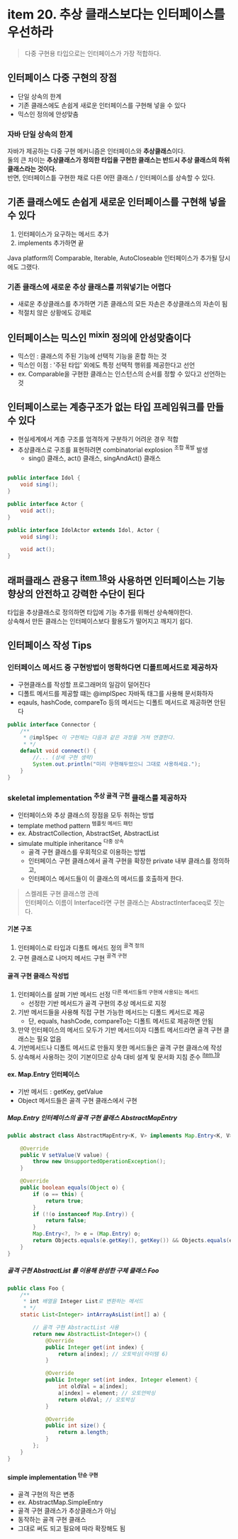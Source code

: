 # item 20. 추상 클래스보다는 인터페이스를 우선하라

> 다중 구현용 타입으로는 인터페이스가 가장 적합하다.

## 인터페이스 다중 구현의 장점

- 단일 상속의 한계
- 기존 클래스에도 손쉽게 새로운 인터페이스를 구현해 넣을 수 있다
- 믹스인 정의에 안성맞춤

### 자바 단일 상속의 한계

자바가 제공하는 다중 구현 메커니즘은 인터페이스와 **추상클래스**이다.  
둘의 큰 차이는 **추상클래스가 정의한 타입을 구현한 클래스는 반드시 추상 클래스의 하위클래스라는 것이다.**   
반면, 인터페이스틑 구현한 채로 다른 어떤 클래스 / 인터페이스를 상속할 수 있다.

## 기존 클래스에도 손쉽게 새로운 인터페이스를 구현해 넣을 수 있다

1. 인터페이스가 요구하는 메서드 추가
2. implements 추가하면 끝

Java platform의 Comparable, Iterable, AutoCloseable 인터페이스가 추가될 당시에도 그랬다.

### 기존 클래스에 새로운 추상 클래스를 끼워넣기는 어렵다

- 새로운 추상클래스를 추가하면 기존 클래스의 모든 자손은 추상클래스의 자손이 됨
- 적절치 않은 상황에도 강제로

## 인터페이스는 믹스인 <sup>mixin</sup> 정의에 안성맞춤이다

- 믹스인 : 클래스의 주된 기능에 선택적 기능을 혼합 하는 것
- 믹스인 이점 : '주된 타입' 외에도 특정 선택적 행위를 제공한다고 선언
- ex. Comparable을 구현한 클래스는 인스턴스의 순서를 정할 수 있다고 선언하는 것

## 인터페이스로는 계층구조가 없는 타입 프레임워크를 만들 수 있다

- 현실세계에서 계층 구조를 엄격하게 구분하기 어려운 경우 적합
- 추상클래스로 구조를 표현하려면 combinatorial explosion <sup>조합 폭발</sup> 발생
    - sing() 클래스, act() 클래스, singAndAct() 클래스

```java

public interface Idol {
    void sing();
}

public interface Actor {
    void act();
}

public interface IdolActor extends Idol, Actor {
    void sing();

    void act();
}
```

## 래퍼클래스 관용구 <sup>[item 18](../item18/README.md)</sup>와 사용하면 인터페이스는 기능 향상의 안전하고 강력한 수단이 된다

타입을 추상클래스로 정의하면 타입에 기능 추가를 위해선 상속해야한다.  
상속해서 만든 클래스는 인터페이스보다 활용도가 떨어지고 깨지기 쉽다.

## 인터페이스 작성 Tips

### 인터페이스 메서드 중 구현방법이 명확하다면 디폴트메서드로 제공하자

- 구현클래스를 작성할 프로그래머의 일감이 덜어진다
- 디폴트 메서드를 제공할 떄는 @implSpec 자바독 태그를 사용해 문서화하자
- eqauls, hashCode, compareTo 등의 메서드는 디폴트 메서드로 제공하면 안된다

```java
public interface Connector {
    /**
     * @implSpec 이 구현체는 다음과 같은 과정을 거쳐 연결한다.
     * */
    default void connect() {
        //... (상세 구현 생략)
        System.out.println("미리 구현해두었으니 그대로 사용하세요.");
    }
}
```

### skeletal implementation <sup>추상 골격 구현</sup> 클래스를 제공하자

- 인터페이스와 추상 클래스의 장점을 모두 취하는 방법
- template method pattern <sup>템플릿 메서드 패턴</sup>
- ex. AbstractCollection, AbstractSet, AbstractList
- simulate multiple inheritance <sup>다중 상속</sup>
    - 골격 구현 클래스를 우회적으로 이용하는 방법
    - 인터페이스 구현 클래스에서 골격 구현을 확장한 private 내부 클래스를 정의하고,
    - 인터페이스 메서드들이 이 클래스의 메서드를 호출하게 한다.

> 스켈레톤 구현 클래스명 관례  
> 인터페이스 이름이 Interface라면 구현 클래스는 AbstractInterfaceq로 짓는다.

#### 기본 구조

1. 인터페이스로 타입과 디폴트 메서드 정의 <sup>골격 정의</sup>
2. 구현 클래스로 나머지 메서드 구현 <sup>골격 구현</sup>

#### 골격 구현 클래스 작성법

1. 인터페이스를 살펴 기반 메서드 선정 <sup>다른 메서드들의 구현에 사용되는 메서드</sup>
    - 선정한 기반 메서드가 골격 구현의 추상 메서드로 지정
2. 기반 메서드들을 사용해 직접 구현 가능한 메서드는 디폴드 케서드로 제공
    - 단, equals, hashCode, compareTo는 디폴트 메서드로 제공하면 안됨
3. 만약 인터페이스의 메서드 모두가 기반 메서드이자 디폴트 메서드라면 골격 구현 클래스는 필요 없음
4. 기반메서드나 디폴트 메서드로 만들지 못한 메서드들은 골격 구현 클래스에 작성
5. 상속해서 사용하는 것이 기본이므로 상속 대비 설계 및 문서화 지침 준수 <sup>[item 19](../item19/README.md)</sup>

#### ex. Map.Entry 인터페이스

- 기반 메서드 : getKey, getValue
- Object 메서드들은 골격 구현 클래스에서 구현

##### Map.Entry 인터페이스의 골격 구현 클래스 AbstractMapEntry

```java
public abstract class AbstractMapEntry<K, V> implements Map.Entry<K, V> {

    @Override
    public V setValue(V value) {
        throw new UnsupportedOperationException();
    }

    @Override
    public boolean equals(Object o) {
        if (o == this) {
            return true;
        }
        if (!(o instanceof Map.Entry)) {
            return false;
        }
        Map.Entry<?, ?> e = (Map.Entry) o;
        return Objects.equals(e.getKey(), getKey()) && Objects.equals(e.getValue(), getValue());
    }
}
```

##### 골격 구현  AbstractList 를 이용해 완성한 구체 클래스 Foo

```java
public class Foo {
    /**
     * int 배열을 Integer List로 변환하는 메서드
     * */
    static List<Integer> intArrayAsList(int[] a) {

        // 골격 구현 AbstractList 사용
        return new AbstractList<Integer>() {
            @Override
            public Integer get(int index) {
                return a[index]; // 오토박싱(아이템 6)
            }

            @Override
            public Integer set(int index, Integer element) {
                int oldVal = a[index];
                a[index] = element; // 오토언박싱
                return oldVal; // 오토박싱
            }

            @Override
            public int size() {
                return a.length;
            }
        };
    }
}
```

#### simple implementation <sup>단순 구현</sup>

- 골격 구현의 작은 변종
- ex. AbstractMap.SimpleEntry
- 골격 구현 클래스가 추상클래스가 아님
- 동작하는 골격 구현 클래스
- 그대로 써도 되고 필요에 따라 확장해도 됨

